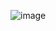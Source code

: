 ![image](https://github.com/loftagain/ChuckLorreDedicationPage/assets/132069977/5607e803-02ba-415e-9671-e86f6ee6e829)
